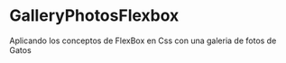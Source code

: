 # GalleryPhotosFlexbox
Aplicando los conceptos de FlexBox en Css con una galeria de fotos de Gatos 
